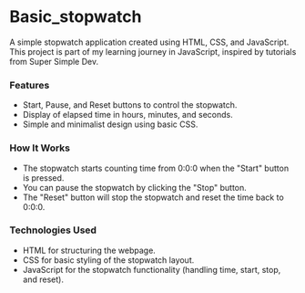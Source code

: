 # Basic_stopwatch

A simple stopwatch application created using HTML, CSS, and JavaScript. This project is part of my learning journey in JavaScript, inspired by tutorials from Super Simple Dev.

### Features
- Start, Pause, and Reset buttons to control the stopwatch.
- Display of elapsed time in hours, minutes, and seconds.
- Simple and minimalist design using basic CSS.

### How It Works
- The stopwatch starts counting time from 0:0:0 when the "Start" button is pressed.
- You can pause the stopwatch by clicking the "Stop" button.
- The "Reset" button will stop the stopwatch and reset the time back to 0:0:0.

### Technologies Used
- HTML for structuring the webpage.
- CSS for basic styling of the stopwatch layout.
- JavaScript for the stopwatch functionality (handling time, start, stop, and reset).
